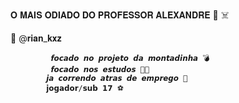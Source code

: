 




𝐎 𝐌𝐀𝐈𝐒 𝐎𝐃𝐈𝐀𝐃𝐎 𝐃𝐎 𝐏𝐑𝐎𝐅𝐄𝐒𝐒𝐎𝐑 𝐀𝐋𝐄𝐗𝐀𝐍𝐃𝐑𝐄 👺 ☠️

📸 @𝐫𝐢𝐚𝐧_𝐤𝐱𝐳


             𝙛𝙤𝙘𝙖𝙙𝙤 𝙣𝙤 𝙥𝙧𝙤𝙟𝙚𝙩𝙤 𝙙𝙖 𝙢𝙤𝙣𝙩𝙖𝙙𝙞𝙣𝙝𝙖 💣
             𝙛𝙤𝙘𝙖𝙙𝙤 𝙣𝙤𝙨 𝙚𝙨𝙩𝙪𝙙𝙤𝙨 🎈📌
            𝙟𝙖 𝙘𝙤𝙧𝙧𝙚𝙣𝙙𝙤 𝙖𝙩𝙧𝙖𝙨 𝙙𝙚 𝙚𝙢𝙥𝙧𝙚𝙜𝙤 💸
            𝗷𝗼𝗴𝗮𝗱𝗼𝗿/𝘀𝘂𝗯 𝟭𝟳 ⚽️


